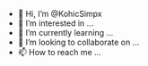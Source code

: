 - 👋 Hi, I’m @KohicSimpx
- 👀 I’m interested in ...
- 🌱 I’m currently learning ...
- 💞️ I’m looking to collaborate on ...
- 📫 How to reach me ...

<!---
KohicSimpx/KohicSimpx is a ✨ special ✨ repository because its `README.md` (this file) appears on your GitHub profile.
You can click the Preview link to take a look at your changes.
--->
